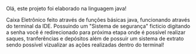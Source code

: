    Olá, este projeto foi elaborado na linguagem java!

Caixa Eletrônico feito através de funções básicas java, funcionando através do terminal da IDE. 
Possuindo um "Sistema de segurança" ficticio digitando a senha você é redirecionado para próxima etapa onde é possível realizar saques,
tranferências e depósitos além de possuir um sistema de extrato sendo possível vizualizar as ações realizadas dentro do terminal!

